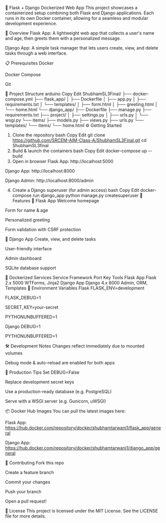 🚀 Flask + Django Dockerized Web App
This project showcases a containerized setup combining both Flask and Django applications. Each runs in its own Docker container, allowing for a seamless and modular development experience.

🧩 Overview
Flask App: A lightweight web app that collects a user's name and age, then greets them with a personalized message.

Django App: A simple task manager that lets users create, view, and delete tasks through a web interface.

📋 Prerequisites
Docker

Docker Compose

Git

📁 Project Structure
arduino
Copy
Edit
ShubhamSL3Final/
├── docker-compose.yml
├── flask_app/
│   ├── Dockerfile
│   ├── app.py
│   ├── requirements.txt
│   └── templates/
│       ├── form.html
│       ├── greeting.html
│       └── home.html
└── django_app/
    ├── Dockerfile
    ├── manage.py
    ├── requirements.txt
    ├── project/
    │   ├── settings.py
    │   ├── urls.py
    │   └── wsgi.py
    └── items/
        ├── models.py
        ├── views.py
        ├── urls.py
        └── templates/
            └── items/
                └── home.html
⚙️ Getting Started
1. Clone the repository
bash
Copy
Edit
git clone https://github.com/SRCEM-AIM-Class-A/ShubhamSL3Final.git
cd ShubhamSL3final
2. Build & launch the containers
bash
Copy
Edit
docker-compose up --build
3. Open in browser
Flask App: http://localhost:5000

Django App: http://localhost:8000

Django Admin: http://localhost:8000/admin

4. Create a Django superuser (for admin access)
bash
Copy
Edit
docker-compose run django_app python manage.py createsuperuser
🌟 Features
🔸 Flask App
Welcome homepage

Form for name & age

Personalized greeting

Form validation with CSRF protection

🔹 Django App
Create, view, and delete tasks

User-friendly interface

Admin dashboard

SQLite database support

🐳 Dockerized Services
Service	Framework	Port	Key Tools
Flask App	Flask 2.x	5000	WTForms, Jinja2
Django App	Django 4.x	8000	Admin, ORM, Templates
🔐 Environment Variables
Flask
FLASK_ENV=development

FLASK_DEBUG=1

SECRET_KEY=your-secret

PYTHONUNBUFFERED=1

Django
DEBUG=1

PYTHONUNBUFFERED=1

🛠 Development Notes
Changes reflect immediately due to mounted volumes

Debug mode & auto-reload are enabled for both apps

🚀 Production Tips
Set DEBUG=False

Replace development secret keys

Use a production-ready database (e.g. PostgreSQL)

Serve with a WSGI server (e.g. Gunicorn, uWSGI)

📦 Docker Hub Images
You can pull the latest images here:

Flask App: https://hub.docker.com/repository/docker/shubhamtarwani1/flask_app/general

Django App: https://hub.docker.com/repository/docker/shubhamtarwani1/django_app/general

🤝 Contributing
Fork this repo

Create a feature branch

Commit your changes

Push your branch

Open a pull request!

📝 License
This project is licensed under the MIT License. See the LICENSE file for more details.
